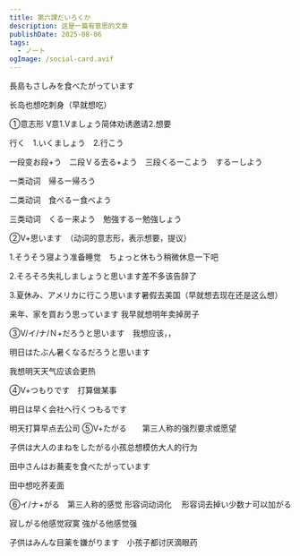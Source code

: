 ```yaml
---
title: 第六課だいろくか
description: 这是一篇有意思的文章
publishDate: 2025-08-06
tags:
  - ノート
ogImage: /social-card.avif
---
```

長島もさしみを食べたがっています

长岛也想吃刺身（早就想吃）

➀意志形   V意1.Ⅴましょう简体劝诱邀请2.想要

行く　1.いくましょう　2.行こう　

一段变お段+う　二段Ｖる去る+よう　三段くるーこよう　するーしよう

一类动词　帰るー帰ろう

二类动词　食べるー食べよう

三类动词　くるー来よう　勉強するー勉強しょう

②Ⅴ+思います　（动词的意志形，表示想要，提议）

1.そうそう寝よう准备睡觉　ちょっと休もう稍微休息一下吧

2.そろそろ失礼しましょうと思います差不多该告辞了

3.夏休み、アメリカに行こう思います暑假去美国（早就想去现在还是这么想）

来年、家を買おう思っています
我早就想明年卖掉房子

③Ⅴ/イ/ナ/Ｎ+だろうと思います　我想应该，，

明日はたぶん暑くなるだろうと思います

我想明天天气应该会更热

④Ⅴ+つもりです　打算做某事

明日は早く会社へ行くつもるです

明天打算早点去公司
⑤Ⅴ+たがる　　第三人称的强烈要求或愿望

子供は大人のまねをしたがる小孩总想模仿大人的行为

田中さんはお蕎麦を食べたがっています

田中想吃荞麦面

⑥イ/ナ+がる　第三人称的感觉  形容词动词化 　形容词去掉い少数ナ可以加がる

寂しがる他感觉寂寞    強がる他感觉强

子供はみんな目薬を嫌がります　小孩子都讨厌滴眼药
